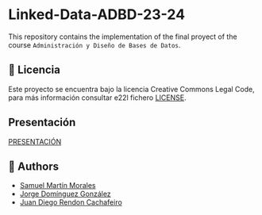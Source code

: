 # Linked-Data-ADBD-23-24
This repository contains the implementation of the final proyect of the course `Administración y Diseño de Bases de Datos`.


## 📝 Licencia

Este proyecto se encuentra bajo la licencia Creative Commons Legal Code, para más información consultar e22l fichero [LICENSE](./LICENSE).

## Presentación
[PRESENTACIÓN](https://www.canva.com/design/DAF0uFfNrwY/q6yoEzhiwYfVViFuGAoDzQ/edit?ui=eyJHIjp7fX0)

## 📌 Authors

- [Samuel Martín Morales](alu0101359526@ull.edu.es)
- [Jorge Domínguez González](alu0101330600@ull.edu.es)
- [Juan Diego Rendon Cachafeiro](alu0101327747@ull.edu.es)
